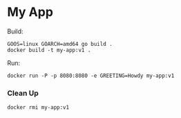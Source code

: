 # My App

Build:

```
GOOS=linux GOARCH=amd64 go build .
docker build -t my-app:v1 .
```

Run:

```
docker run -P -p 8080:8080 -e GREETING=Howdy my-app:v1
```

### Clean Up

```
docker rmi my-app:v1
```
